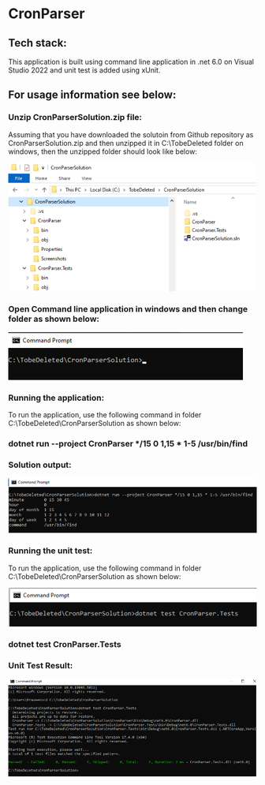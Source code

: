 ﻿# CronParser

## Tech stack:
This application is built using command line application in .net 6.0 on Visual Studio 2022 and unit test is added using xUnit.

## For usage information see below:

### Unzip CronParserSolution.zip file:

Assuming that you have downloaded the solutoin from Github repository as CronParserSolution.zip and then unzipped it in C:\TobeDeleted folder on windows, then the unzipped folder should look like below:

![Unzipped Solution](Screenshots/Unzipped_Solution.png)

### Open Command line application in windows and then change folder as shown below:

![Change Directory](Screenshots/ChangeDirectory.png)

### Running the application:
To run the application, use the following command in folder C:\TobeDeleted\CronParserSolution as shown below:

### dotnet run --project CronParser */15 0 1,15 * 1-5 /usr/bin/find

### Solution output:

![Output](Screenshots/Output.png)

### Running the unit test:

To run the application, use the following command in folder C:\TobeDeleted\CronParserSolution as shown below:

![Unit Test Command](Screenshots/UnitTestCommand.png)

### dotnet test CronParser.Tests

### Unit Test Result:

![Unit Test Result](Screenshots/UnitTestResult.png)
